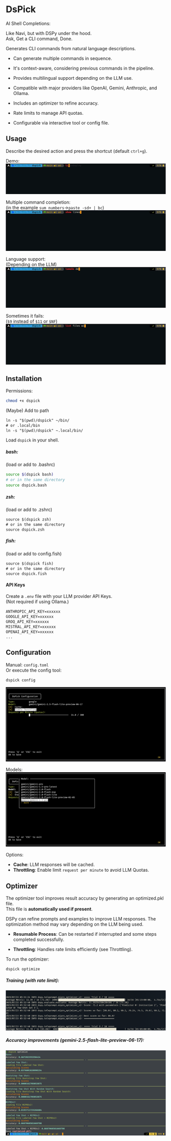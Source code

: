 # DsPick

AI Shell Completions:

Like Navi, but with DSPy under the hood.\
Ask, Get a CLI command, Done.

Generates CLI commands from natural language descriptions.

- Can generate multiple commands in sequence.

- It's context-aware, considering previous commands in the pipeline.

- Provides multilingual support depending on the LLM use.

- Compatible with major providers like OpenAI, Gemini, Anthropic, and Ollama.

- Includes an optimizer to refine accuracy.

- Rate limits to manage API quotas.

- Configurable via interactive tool or config file.


## Usage

Describe the desired action and press the shortcut (default `ctrl+g`).

Demo:
![demo](screens/demo.apng)

Multiple command completion:\
(in the example `sum numbers`→`paste -sd+ | bc`)
![multiple](screens/multiple.apng)

Language support:\
(Depending on the LLM)
![language](screens/language.apng)

Sometimes it fails:\
(`$9` instead of `$11` or `$NF`)
![fail](screens/not_perfect.apng)

## Installation

Permissions:
```bash
chmod +x dspick
```

(Maybe) Add to path
```
ln -s "$(pwd)/dspick" ~/bin/
# or .local/bin
ln -s "$(pwd)/dspick" ~.local/bin/
```


Load `dspick` in your shell.

##### bash:
(load or add to .bashrc)
```bash
source $(dspick bash)
# or in the same directory
source dspick.bash
```

##### zsh:
(load or add to .zshrc)
```shell
source $(dspick zsh)
# or in the same directory
source dspick.zsh
```

##### fish:
(load or add to config.fish)
```shell
source $(dspick fish)
# or in the same directory
source dspick.fish
```

#### API Keys

Create a `.env` file with your LLM provider API Keys.\
(Not required if using Ollama.)

```shell
ANTHROPIC_API_KEY=xxxxxx
GOOGLE_API_KEY=xxxxxx
GROQ_API_KEY=xxxxxx
MISTRAL_API_KEY=xxxxxx
OPENAI_API_KEY=xxxxxx
...
```

## Configuration

Manual: `config.toml`\
Or execute the config tool:

```bash
dspick config
```
![config](screens/config.png)

Models:
![models](screens/models.png)

Options:

- **Cache**: LLM responses will be cached.
- **Throttling**: Enable limit `request per minute` to avoid LLM Quotas.

## Optimizer

The optimizer tool improves result accuracy by generating an optimized.pkl file.\
This file is **automatically used if present**.

DSPy can refine prompts and examples to improve LLM responses. The optimization method may vary depending on the LLM being used.

- **Resumable Process**:  Can be restarted if interrupted and some steps completed successfully.

- **Throttling**: Handles rate limits efficiently (see Throttling).


To run the optimizer:
```shell
dspick optimize
```

##### Training (with rate limit):

![models](screens/training.png)

##### Accuracy improvements (gemini-2.5-flash-lite-preview-06-17):

![models](screens/optimizer.png)

